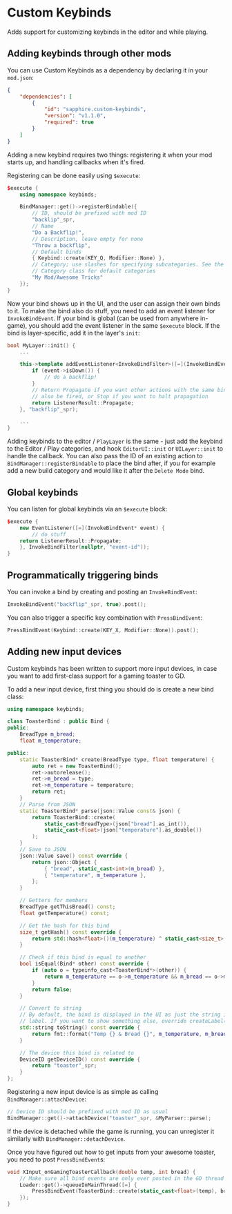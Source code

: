 # Custom Keybinds

Adds support for customizing keybinds in the editor and while playing.

## Adding keybinds through other mods

You can use Custom Keybinds as a dependency by declaring it in your `mod.json`:

```json
{
    "dependencies": [
        {
            "id": "sapphire.custom-keybinds",
            "version": "v1.1.0",
            "required": true
        }
    ]
}
```

Adding a new keybind requires two things: registering it when your mod starts up, and handling callbacks when it's fired.

Registering can be done easily using `$execute`:

```cpp
$execute {
    using namespace keybinds;

    BindManager::get()->registerBindable({
        // ID, should be prefixed with mod ID
        "backlip"_spr,
        // Name
        "Do a Backflip!",
        // Description, leave empty for none
        "Throw a backflip",
        // Default binds
        { Keybind::create(KEY_Q, Modifier::None) },
        // Category; use slashes for specifying subcategories. See the 
        // Category class for default categories
        "My Mod/Awesome Tricks"
    });
}
``` 

Now your bind shows up in the UI, and the user can assign their own binds to it. To make the bind also do stuff, you need to add an event listener for `InvokeBindEvent`. If your bind is global (can be used from anywhere in-game), you should add the event listener in the same `$execute` block. If the bind is layer-specific, add it in the layer's `init`:

```cpp
bool MyLayer::init() {
    ...

    this->template addEventListener<InvokeBindFilter>([=](InvokeBindEvent* event) {
        if (event->isDown()) {
            // do a backflip!
        }
        // Return Propagate if you want other actions with the same bind to 
        // also be fired, or Stop if you want to halt propagation
        return ListenerResult::Propagate;
    }, "backflip"_spr);

    ...
}
```

Adding keybinds to the editor / `PlayLayer` is the same - just add the keybind to the Editor / Play categories, and hook `EditorUI::init` or `UILayer::init` to handle the callback. You can also pass the ID of an existing action to `BindManager::registerBindable` to place the bind after, if you for example add a new build category and would like it after the `Delete Mode` bind.

## Global keybinds

You can listen for global keybinds via an `$execute` block:

```cpp
$execute {
    new EventListener([=](InvokeBindEvent* event) {
    	// do stuff
	return ListenerResult::Propagate;
    }, InvokeBindFilter(nullptr, "event-id"));
}
```

## Programmatically triggering binds

You can invoke a bind by creating and posting an `InvokeBindEvent`:

```cpp
InvokeBindEvent("backflip"_spr, true).post();
```

You can also trigger a specific key combination with `PressBindEvent`:

```cpp
PressBindEvent(Keybind::create(KEY_X, Modifier::None)).post();
```

## Adding new input devices

Custom keybinds has been written to support more input devices, in case you want to add first-class support for a gaming toaster to GD.

To add a new input device, first thing you should do is create a new bind class:

```cpp
using namespace keybinds;

class ToasterBind : public Bind {
public:
    BreadType m_bread;
    float m_temperature;

public:
    static ToasterBind* create(BreadType type, float temperature) {
        auto ret = new ToasterBind();
        ret->autorelease();
        ret->m_bread = type;
        ret->m_temperature = temperature;
        return ret;
    }
    // Parse from JSON
    static ToasterBind* parse(json::Value const& json) {
        return ToasterBind::create(
            static_cast<BreadType>(json["bread"].as_int()),
            static_cast<float>(json["temperature"].as_double())
        );
    }
    // Save to JSON
    json::Value save() const override {
        return json::Object {
            { "bread", static_cast<int>(m_bread) },
            { "temperature", m_temperature },
        };
    }

    // Getters for members
    BreadType getThisBread() const;
    float getTemperature() const;

    // Get the hash for this bind
    size_t getHash() const override {
        return std::hash<float>()(m_temperature) ^ static_cast<size_t>(m_bread); 
    }

    // Check if this bind is equal to another
    bool isEqual(Bind* other) const override {
        if (auto o = typeinfo_cast<ToasterBind*>(other)) {
            return m_temperature == o->m_temperature && m_bread == o->m_bread;
        }
        return false;
    }

    // Convert to string
    // By default, the bind is displayed in the UI as just the string in a 
    // label. If you want to show something else, override createLabel()
    std::string toString() const override {
        return fmt::format("Temp {} & Bread {}", m_temperature, m_bread);
    }

    // The device this bind is related to
    DeviceID getDeviceID() const override {
        return "toaster"_spr;
    }
};
```

Registering a new input device is as simple as calling `BindManager::attachDevice`:

```cpp
// Device ID should be prefixed with mod ID as usual
BindManager::get()->attachDevice("toaster"_spr, &MyParser::parse);
```

If the device is detached while the game is running, you can unregister it similarly with `BindManager::detachDevice`.

Once you have figured out how to get inputs from your awesome toaster, you need to post `PressBindEvent`s:

```cpp
void XInput_onGamingToasterCallback(double temp, int bread) {
    // Make sure all bind events are only ever posted in the GD thread !!!!
	Loader::get()->queueInMainThread([=] {
        PressBindEvent(ToasterBind::create(static_cast<float>(temp), bread), true).post();
    });
}
```
